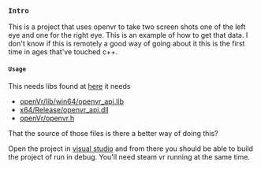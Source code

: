 
### `Intro`
This is a project that uses openvr to take two screen shots one of the left eye and one for the right eye. This is an example of how to get that data. I don't know if this is remotely a good way of going about it this is the first time in ages that've touched c++. 

#### `Usage`
This needs libs found at [here](https://github.com/ValveSoftware/openvr) it needs
- [openVr/lib/win64/openvr_api.lib](https://github.com/ValveSoftware/openvr/blob/master/lib/win64/openvr_api.lib)
- [x64/Release/openvr_api.dll](https://github.com/ValveSoftware/openvr/blob/master/bin/win64/openvr_api.dll)
- [openVr/openvr.h](https://github.com/ValveSoftware/openvr/blob/master/headers/openvr.h)

That the source of those files is there a better way of doing this?

Open the project in [visual studio](https://visualstudio.microsoft.com) and from there you should be able to build the project of run in debug.
You'll need steam vr running at the same time.
